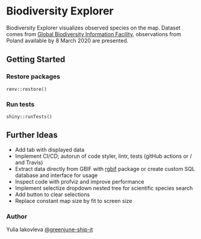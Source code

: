 # Biodiversity Explorer

Biodiversity Explorer visualizes observed species on the map. Dataset comes
from [Global Biodiversity Information Facility](https://www.gbif.org/), observations from Poland available by 8 March
2020 are presented.

## Getting Started

### Restore packages

```
renv::restore()
```

### Run tests

```
shiny::runTests()
```

## Further Ideas

* Add tab with displayed data
* Implement CI/CD; autorun of code styler, lintr, tests (gitHub actions or / and Travis)
* Extract data directly from GBIF with [rgbif](https://docs.ropensci.org/rgbif/) package or create custom SQL database
  and interface for usage
* Inspect code with profviz and improve performance
* Implement selectize dropdown nested tree for scientific species search
* Add button to clear selections
* Replace constant map size by fit to screen size

### Author

Yulia Iakovleva [@greenjune-ship-it](https://github.com/greenjune-ship-it)